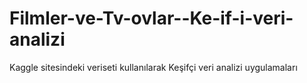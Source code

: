 # Filmler-ve-Tv-ovlar--Ke-if-i-veri-analizi
Kaggle sitesindeki veriseti kullanılarak Keşifçi veri analizi uygulamaları
